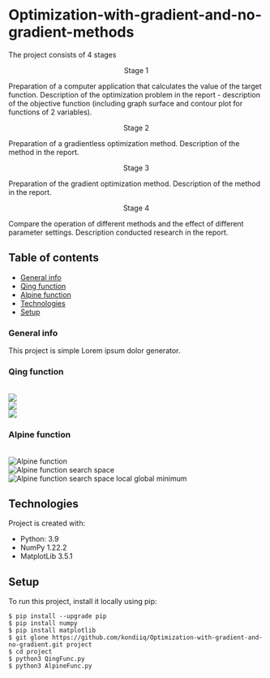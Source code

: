 # Optimization-with-gradient-and-no-gradient-methods

The project consists of 4 stages 
<p align="center">
 Stage 1 
</p>
Preparation of a computer application that calculates the value of the target function.
Description of the optimization problem in the report - description of the objective function (including graph
surface and contour plot for functions of 2 variables). 
<p align="center">
Stage 2 
</p>
Preparation of a gradientless optimization method. Description of the method in the report. 
<p align="center">
Stage 3
</p>
Preparation of the gradient optimization method. Description of the method in the report.
<p align="center">
Stage 4
</p>
Compare the operation of different methods and the effect of different parameter settings. Description
conducted research in the report. 

## Table of contents
* [General info](#general-info)
* [Qing function](#Qing-function)
* [Alpine function](#Alpine-function)
* [Technologies](#technologies)
* [Setup](#setup)

### General info
This project is simple Lorem ipsum dolor generator.

### Qing function

<br/>
<img src="https://render.githubusercontent.com/render/math?math=f(x_2) = \sum_{i=1}^{N} (x_{i}^{2} - i^{2})^{2}"/> <br/>
<img src="https://render.githubusercontent.com/render/math?math=p.o :-500 \leq x_i \leq 500"/> <br/>
<img src="https://render.githubusercontent.com/render/math?math=x^{*} = ( \pm \sqrt{i}, ...,\pm \sqrt{i}), f(x^{*}) = 0"/> <br/>


### Alpine function
	
<br/>
<img src="https://render.githubusercontent.com/render/math?math=f(x_2) = \sum_{i=1}^{N} \mid x_{i} sin(x_{i}) + 0.1 x_i \mid" title="Alpine function" /> <br/>
<img src="https://render.githubusercontent.com/render/math?math=p.o : -10 \leq x_i \leq 10" title="Alpine function search space" /> <br/>
<img src="https://render.githubusercontent.com/render/math?math=x^{*} = (0, ..., 0), f(x^{*}) = 0" title="Alpine function search space local global minimum" /> <br/>

## Technologies
Project is created with:
* Python: 3.9
* NumPy 1.22.2
* MatplotLib 3.5.1
	
## Setup
To run this project, install it locally using pip:

```
$ pip install --upgrade pip
$ pip install numpy
$ pip install matplotlib
$ git glone https://github.com/kondiiq/Optimization-with-gradient-and-no-gradient.git project
$ cd project
$ python3 QingFunc.py 
$ python3 AlpineFunc.py 
```
